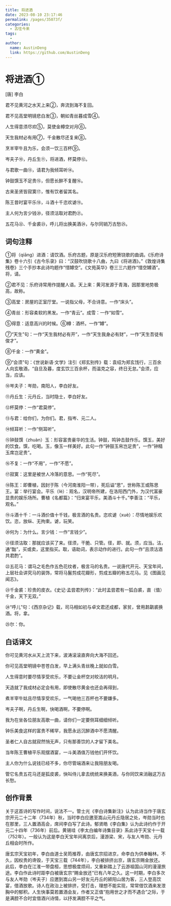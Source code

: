 ```yaml
---
title: 将进酒
date: 2023-08-10 23:17:46
permalink: /pages/35073f/
categories:
  - 古往今来
tags:
  - 
author: 
  name: AustinDeng
  link: https://github.com/AustinDeng
---
```

# 将进酒①

[唐] 李白

君不见黄河之水天上来②，奔流到海不复回。

君不见高堂明镜悲白发③，朝如青丝暮成雪④。

人生得意须尽欢⑤，莫使金樽空对月⑥。

天生我材必有用⑦，千金散尽还复来⑧。

烹羊宰牛且为乐，会须一饮三百杯⑨。

岑夫子⑩，丹丘生⑪，将进酒，杯莫停⑫。

与君歌一曲⑬，请君为我倾耳听⑭。

钟鼓馔玉不足贵⑮，但愿长醉不复醒⑯。

古来圣贤皆寂寞⑰，惟有饮者留其名。

陈王昔时宴平乐⑱，斗酒十千恣欢谑⑲。

主人何为言少钱⑳，径须沽取对君酌㉑。

五花马㉒、千金裘㉓，呼儿将出换美酒㉔，与尔同销万古愁㉕。

## 词句注释

①将（qiāng）进酒：请饮酒。乐府古题，原是汉乐府短箫铙歌的曲调。《乐府诗集》卷十六引《古今乐录》曰：“汉鼓吹铙歌十八曲，九曰《将进酒》。”《敦煌诗集残卷》三个手抄本此诗均题作“惜罇空”。《文苑英华》卷三三六题作“惜空罇酒”。将，请。

②君不见：乐府诗常用作提醒人语。天上来：黄河发源于青海，因那里地势极高，故称。

③高堂：房屋的正室厅堂。一说指父母，不合诗意。一作“床头”。

④青丝：形容柔软的黑发。一作“青云”。成雪：一作“如雪”。

⑤得意：适意高兴的时候。⑥樽：酒杯。一作“罇”。

⑦“天生”句：一作“天生我材必有开”，一作“天生我身必有财”，一作“天生吾徒有俊才”。

⑧千金：一作“黄金”。

⑨“会须”句：《世说新语·文学》注引《郑玄别传》载：袁绍为郑玄饯行，三百余人向玄敬酒，“自旦及暮，度玄饮三百余杯，而温克之容，终日无怠。”会须，应当，应该。

⑩岑夫子：岑勋，南阳人，李白好友。

⑪丹丘生：元丹丘，当时隐士，李白好友。

⑫杯莫停：一作“君莫停”。

⑬与君：给你们，为你们。君，指岑、元二人。

⑭倾耳听：一作“侧耳听”。

⑮钟鼓馔（zhuàn）玉：形容富贵豪华的生活。钟鼓，鸣钟击鼓作乐。馔玉，美好的饮食。馔，吃喝。玉，像玉一样美好。此句一作“钟鼓玉帛岂足贵”，一作“钟精玉席岂足贵”。

⑯不复：一作“不用”，一作“不愿”。

⑰寂寞：这里是被世人冷落的意思。一作“死尽”。

⑱陈王：即曹植，因封于陈（今河南淮阳一带），死后谥“思”，世称陈王或陈思王。宴：举行宴会。平乐（lè）：观名，汉明帝所建，在洛阳西门外，为汉代富豪显贵的娱乐场所。曹植《名都篇》：“归来宴平乐，美酒斗十千。”李善注：“平乐，观名。”

⑲斗酒十千：一斗酒价值十千钱，极言酒的名贵。恣欢谑（xuè）：尽情地娱乐欢饮。恣，放纵、无拘束。谑，玩笑。

⑳何为：为什么。言少钱：一作“言钱少”。

㉑径须沽取：那就应该买了来。径须，干脆、只管。径，即、就。须，应当。沽，通“酤”，买或卖，这里指买。取，语助词，表示动作的进行。此句一作“且须沽酒共君酌”。

㉒五花马：谓马之毛色作五色花纹者，极言马的名贵。一说唐代开元、天宝年间，上层社会讲究马的装饰，常将马鬣剪成花瓣形，剪成五瓣的称五花马。见《图画见闻志》。

㉓千金裘：珍贵的皮衣。《史记·孟尝君列传》：“此时孟尝君有一狐白裘，直（值）千金，天下无双。”

㉔“呼儿”句：《西京杂记》载，司马相如初与卓文君还成都，家贫，曾用鹔鹴裘换酒。将，拿。

㉕尔：你。

## 白话译文
你可见黄河水从天上流下来，波涛滚滚直奔向大海不回还。

你可见高堂明镜中苍苍白发，早上满头青丝晚上就如白雪。

人生得意时要尽情享受欢乐，不要让金杯空对皎洁的明月。

天造就了我成材必定会有用，即使散尽黄金也还会再得到，

煮羊宰牛姑且尽情享受欢乐，一气喝他三百杯也不要嫌多。

岑夫子啊，丹丘生啊，快喝酒啊，不要停啊。

我为在坐各位朋友高歌一曲，请你们一定要侧耳细细倾听。

钟乐美食这样的富贵不稀罕，我愿永远沉醉酒中不愿清醒。

圣者仁人自古就寂然悄无声，只有那善饮的人才留下美名。

当年陈王曹植平乐观摆酒宴，一斗美酒值万钱他们开怀饮。

主人你为什么说钱已经不多，你尽管端酒来让我陪朋友喝。

管它名贵五花马还是狐皮裘，快叫侍儿拿去统统来换美酒，与你同饮来消融这万古长愁。

## 创作背景
关于这首诗的写作时间，说法不一。管士光《李白诗集新注》认为此诗当作于唐玄宗开元二十二年（734年）秋，当时李白应邀至嵩山元丹丘隐居之处，岑勋当时也在那里，三人置酒高会，席间李白写了此诗。郁贤皓《李白集》认为此诗约作于开元二十四年（736年）前后。黄锡珪《李太白编年诗集目录》系此诗于天宝十一载（752年）。一般认为这是李白天宝年间离京后，漫游梁、宋，与友人岑勋、元丹丘相会时所作。

唐玄宗天宝初年，李白由道士吴筠推荐，由唐玄宗招进京，命李白为供奉翰林。不久，因权贵的谗毁，于天宝三载（744年），李白被排挤出京，唐玄宗赐金放还。此后，李白在江淮一带盘桓，思想极度烦闷，又重新踏上了云游祖国山河的漫漫旅途。李白作此诗时距李白被唐玄宗“赐金放还”已有八年之久。这一时期，李白多次与友人岑勋（岑夫子）应邀到嵩山另一好友元丹丘的颍阳山居为客，三人登高饮宴，借酒放歌。诗人在政治上被排挤，受打击，理想不能实现，常常借饮酒来发泄胸中的郁积。人生快事莫若置酒会友，作者又正值“抱用世之才而不遇合”之际，于是满腔不合时宜借酒兴诗情，以抒发满腔不平之气。

